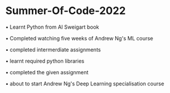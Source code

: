 # Summer-Of-Code-2022

• Learnt Python from AI Sweigart book

• Completed watching five weeks of Andrew Ng's ML course 

• completed intermerdiate assignments 

• learnt required python libraries 

• completed the given assignment 

• about to start Andrew Ng's Deep Learning specialisation course 
